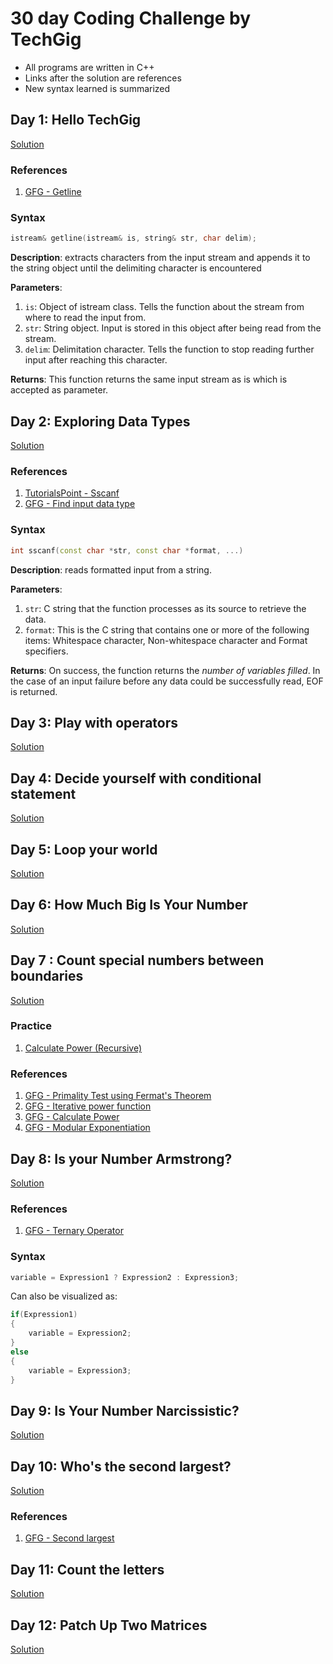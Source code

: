 # 30 day Coding Challenge by TechGig

* All programs are written in C++
* Links after the solution are references
* New syntax learned is summarized

## Day 1: Hello TechGig

[Solution](1-Hello.cpp)

### References

1. [GFG - Getline](https://www.geeksforgeeks.org/getline-string-c/)

### Syntax

```c++
istream& getline(istream& is, string& str, char delim);
```

**Description**: extracts characters from the input stream and appends it to the string object until the delimiting character is encountered

**Parameters**:

1. `is`: Object of istream class. Tells the function about the stream from where to read the input from.
2. `str`: String object. Input is stored in this object after being read from the stream.
3. `delim`: Delimitation character. Tells the function to stop reading further input after reaching this character.

**Returns**: This function returns the same input stream as is which is accepted as parameter.

## Day 2: Exploring Data Types

[Solution](2-Data_Types.cpp)

### References

1. [TutorialsPoint - Sscanf](https://www.tutorialspoint.com/c_standard_library/c_function_sscanf.htm)
2. [GFG - Find input data type](https://www.geeksforgeeks.org/program-find-data-type-user-input/)

### Syntax

```c++
int sscanf(const char *str, const char *format, ...)
```

**Description**: reads formatted input from a string.

**Parameters**:

1. `str`: C string that the function processes as its source to retrieve the data.
2. `format`: This is the C string that contains one or more of the following items: Whitespace character, Non-whitespace character and Format specifiers.

**Returns**:
On success, the function returns the *number of variables filled*. In the case of an input failure before any data could be successfully read, EOF is returned.

## Day 3: Play with operators

[Solution](3-Operators.cpp)

## Day 4: Decide yourself with conditional statement

[Solution](4-Conditionals.cpp)

## Day 5: Loop your world

[Solution](5-Factorial.cpp)

## Day 6: How Much Big Is Your Number

[Solution](6-N_Digits.cpp)

## Day 7 : Count special numbers between boundaries

[Solution](7-Primes.cpp)

### Practice

1. [Calculate Power (Recursive)](7-Calculate_Power_Recursive.cpp)

### References

1. [GFG - Primality Test using Fermat's Theorem](https://www.geeksforgeeks.org/primality-test-set-2-fermet-method/)
2. [GFG - Iterative power function](https://www.geeksforgeeks.org/write-an-iterative-olog-y-function-for-powx-y/)
3. [GFG - Calculate Power](https://www.geeksforgeeks.org/write-a-c-program-to-calculate-powxn/)
4. [GFG - Modular Exponentiation](https://www.geeksforgeeks.org/modular-exponentiation-power-in-modular-arithmetic/)

## Day 8: Is your Number Armstrong?

[Solution](8-Armstrong.cpp)

### References

1. [GFG - Ternary Operator](https://www.geeksforgeeks.org/conditional-or-ternary-operator-in-c-c/)

### Syntax

```c++
variable = Expression1 ? Expression2 : Expression3;
```

Can also be visualized as:

```c++
if(Expression1)
{
    variable = Expression2;
}
else
{
    variable = Expression3;
}
```

## Day 9: Is Your Number Narcissistic?

[Solution](9-Narcissistic.cpp)

## Day 10: Who's the second largest?

[Solution](10-Second_largest.cpp)

### References

1. [GFG - Second largest](https://www.geeksforgeeks.org/find-second-largest-element-array/)

## Day 11: Count the letters

[Solution](11-Count_letters.cpp)

## Day 12: Patch Up Two Matrices

[Solution](12-Matrix_addition.cpp)